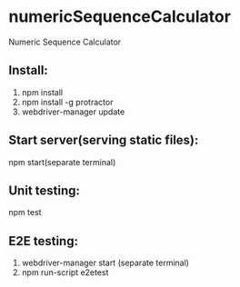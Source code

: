 # numericSequenceCalculator
Numeric Sequence Calculator

## Install:
1. npm install
2. npm install -g protractor
3. webdriver-manager update

## Start server(serving static files):
npm start(separate terminal)

## Unit testing:
npm test

## E2E testing:
1. webdriver-manager start (separate terminal)
2. npm run-script e2etest